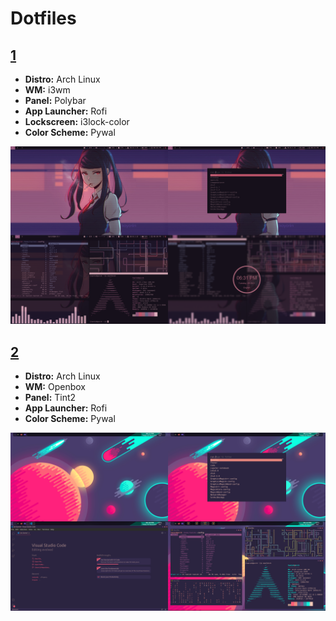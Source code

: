 # Dotfiles

## [1](1/)
- **Distro:** Arch Linux
- **WM:** i3wm
- **Panel:** Polybar
- **App Launcher:** Rofi
- **Lockscreen:** i3lock-color
- **Color Scheme:** Pywal

![screenshot](1/screenshots/1.png)

## [2](2/)
- **Distro:** Arch Linux
- **WM:** Openbox
- **Panel:** Tint2
- **App Launcher:** Rofi
- **Color Scheme:** Pywal

![screenshot](2/screenshots/1.png)
